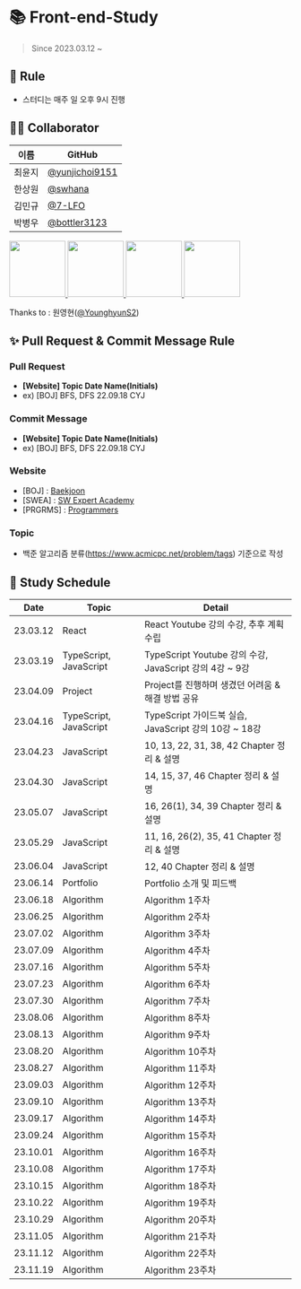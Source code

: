 # 📚 Front-end-Study

> Since 2023.03.12 ~

## 🌳 Rule

- 스터디는 매주 일 오후 9시 진행

## 👨‍💻 Collaborator

| 이름   | GitHub                                             |
| ------ | -------------------------------------------------- |
| 최윤지 | [@yunjichoi9151](https://github.com/yunjichoi9151) |
| 한상원 | [@swhana](https://github.com/swhana)               |
| 김민규 | [@7-LFO](https://github.com/7-LFO)                 |
| 박병우 | [@bottler3123](https://github.com/bottler3123)     |

<p>
<a href="https://github.com/yunjichoi9151">
  <img src="https://github.com/yunjichoi9151.png" width="100">
</a>
<a href="https://github.com/swhana">
  <img src="https://github.com/swhana.png" width="100">
</a>
<a href="https://github.com/7-LFO">
  <img src="https://github.com/7-LFO.png" width="100">
</a>
<a href="https://github.com/bottler3123">
  <img src="https://github.com/bottler3123.png" width="100">
</a>
</p>

Thanks to : 원영현([@YounghyunS2](https://github.com/YounghyunS2))

## ✨ Pull Request & Commit Message Rule

### Pull Request

- **[Website] Topic Date Name(Initials)**
- ex) [BOJ] BFS, DFS 22.09.18 CYJ

### Commit Message

- **[Website] Topic Date Name(Initials)**
- ex) [BOJ] BFS, DFS 22.09.18 CYJ

### Website

- [BOJ] : [Baekjoon](https://www.acmicpc.net/)
- [SWEA] : [SW Expert Academy](https://swexpertacademy.com/main/main.do)
- [PRGRMS] : [Programmers](https://programmers.co.kr/)

### Topic

- 백준 알고리즘 분류(https://www.acmicpc.net/problem/tags) 기준으로 작성

## 📅 Study Schedule

| **Date** | **Topic**              | **Detail**                                              |
| -------- | ---------------------- | ------------------------------------------------------- |
| 23.03.12 | React                  | React Youtube 강의 수강, 추후 계획 수립                 |
| 23.03.19 | TypeScript, JavaScript | TypeScript Youtube 강의 수강, JavaScript 강의 4강 ~ 9강 |
| 23.04.09 | Project                | Project를 진행하며 생겼던 어려움 & 해결 방법 공유       |
| 23.04.16 | TypeScript, JavaScript | TypeScript 가이드북 실습, JavaScript 강의 10강 ~ 18강   |
| 23.04.23 | JavaScript             | 10, 13, 22, 31, 38, 42 Chapter 정리 & 설명              |
| 23.04.30 | JavaScript             | 14, 15, 37, 46 Chapter 정리 & 설명                      |
| 23.05.07 | JavaScript             | 16, 26(1), 34, 39 Chapter 정리 & 설명                   |
| 23.05.29 | JavaScript             | 11, 16, 26(2), 35, 41 Chapter 정리 & 설명               |
| 23.06.04 | JavaScript             | 12, 40 Chapter 정리 & 설명                              |
| 23.06.14 | Portfolio              | Portfolio 소개 및 피드백                                |
| 23.06.18 | Algorithm              | Algorithm 1주차                                         |
| 23.06.25 | Algorithm              | Algorithm 2주차                                         |
| 23.07.02 | Algorithm              | Algorithm 3주차                                         |
| 23.07.09 | Algorithm              | Algorithm 4주차                                         |
| 23.07.16 | Algorithm              | Algorithm 5주차                                         |
| 23.07.23 | Algorithm              | Algorithm 6주차                                         |
| 23.07.30 | Algorithm              | Algorithm 7주차                                         |
| 23.08.06 | Algorithm              | Algorithm 8주차                                         |
| 23.08.13 | Algorithm              | Algorithm 9주차                                         |
| 23.08.20 | Algorithm              | Algorithm 10주차                                         |
| 23.08.27 | Algorithm              | Algorithm 11주차                                         |
| 23.09.03 | Algorithm              | Algorithm 12주차                                         |
| 23.09.10 | Algorithm              | Algorithm 13주차                                         |
| 23.09.17 | Algorithm              | Algorithm 14주차                                         |
| 23.09.24 | Algorithm              | Algorithm 15주차                                         |
| 23.10.01 | Algorithm              | Algorithm 16주차                                         |
| 23.10.08 | Algorithm              | Algorithm 17주차                                         |
| 23.10.15 | Algorithm              | Algorithm 18주차                                         |
| 23.10.22 | Algorithm              | Algorithm 19주차                                         |
| 23.10.29 | Algorithm              | Algorithm 20주차                                         |
| 23.11.05 | Algorithm              | Algorithm 21주차                                         |
| 23.11.12 | Algorithm              | Algorithm 22주차                                         |
| 23.11.19 | Algorithm              | Algorithm 23주차                                         |

